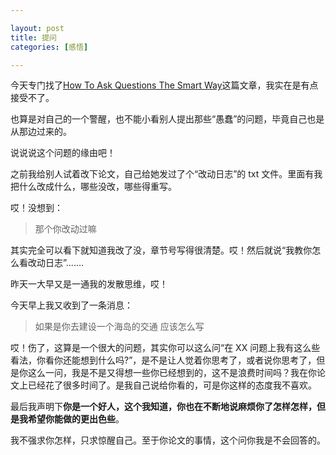 ```yaml
---

layout: post
title: 提问
categories: [感悟]

---
```


今天专门找了[How To Ask Questions The Smart Way](http://www.catb.org/~esr/faqs/smart-questions.html)这篇文章，我实在是有点接受不了。

也算是对自己的一个警醒，也不能小看别人提出那些“愚蠢”的问题，毕竟自己也是从那边过来的。

说说说这个问题的缘由吧！

之前我给别人试着改下论文，自己给她发过了个“改动日志”的 txt 文件。里面有我把什么改成什么，哪些没改，哪些得重写。

哎！没想到：

> 那个你改动过嘛

其实完全可以看下就知道我改了没，章节号写得很清楚。哎！然后就说“我教你怎么看改动日志”.......

昨天一大早又是一通我的发散思维，哎！

今天早上我又收到了一条消息：

> 如果是你去建设一个海岛的交通 应该怎么写

哎！伤了，这算是一个很大的问题，其实你可以这么问“在 XX 问题上我有这么些看法，你看你还能想到什么吗?”，是不是让人觉着你思考了，或者说你思考了，但是你这么一问，我是不是又得想一些你已经想到的，这不是浪费时间吗？我在你论文上已经花了很多时间了。是我自己说给你看的，可是你这样的态度我不喜欢。

最后我声明下**你是一个好人，这个我知道，你也在不断地说麻烦你了怎样怎样，但是我希望你能做的更出色些**。

我不强求你怎样，只求惊醒自己。至于你论文的事情，这个问你我是不会回答的。
